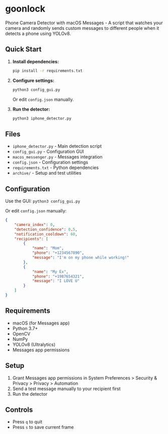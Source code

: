 # goonlock

Phone Camera Detector with macOS Messages - A script that watches your camera and randomly sends custom messages to different people when it detects a phone using YOLOv8.

## Quick Start

1. **Install dependencies:**
   ```bash
   pip install -r requirements.txt
   ```

2. **Configure settings:**
   ```bash
   python3 config_gui.py
   ```
   Or edit `config.json` manually.

3. **Run the detector:**
   ```bash
   python3 iphone_detector.py
   ```

## Files

- `iphone_detector.py` - Main detection script
- `config_gui.py` - Configuration GUI
- `macos_messenger.py` - Messages integration
- `config.json` - Configuration settings
- `requirements.txt` - Python dependencies
- `archive/` - Setup and test utilities

## Configuration

Use the GUI: `python3 config_gui.py`

Or edit `config.json` manually:
```json
{
    "camera_index": 0,
    "detection_confidence": 0.5,
    "notification_cooldown": 60,
    "recipients": [
        {
            "name": "Mom",
            "phone": "+1234567890",
            "message": "I'm on my phone while working!"
        },
        {
            "name": "My Ex",
            "phone": "+1987654321",
            "message": "I LOVE U"
        }
    ]
}
```

## Requirements

- macOS (for Messages app)
- Python 3.7+
- OpenCV
- NumPy
- YOLOv8 (Ultralytics)
- Messages app permissions

## Setup

1. Grant Messages app permissions in System Preferences > Security & Privacy > Privacy > Automation
2. Send a test message manually to your recipient first
3. Run the detector

## Controls

- Press `q` to quit
- Press `s` to save current frame